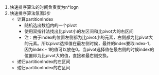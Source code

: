 1. 快速排序算法的时间负责度为n*logn
2. 快速排序算法氛围3步
	- 计算partitionIndex
		- 随机选出数组内的一个pivot
		- 使用双指针法找出比pivot小的左区间和比pivot大的右区间
		- 注：由于index的位置左侧都为比pivot小的元素，右侧都为比pivot大的元素。所以pivot选择值在最左侧时候，最终的index要取index-1，因为index - 1的值可以放在0。当pivot选择值在最右侧的时候index的位置即为比pivot大的值，直接和最右侧交换。
	- 递归partitionIndex的左区间
	- 递归partitionIndex的右区间